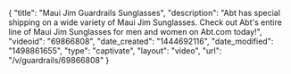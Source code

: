 {
    "title": "Maui Jim Guardrails Sunglasses",
    "description": "Abt has special shipping on a wide variety of Maui Jim Sunglasses. Check out Abt's entire line of Maui Jim Sunglasses for men and women on Abt.com today!",
    "videoid": "69866808",
    "date_created": "1444692116",
    "date_modified": "1498861655",
    "type": "captivate",
    "layout": "video",
    "url": "\/v\/guardrails\/69866808"
}